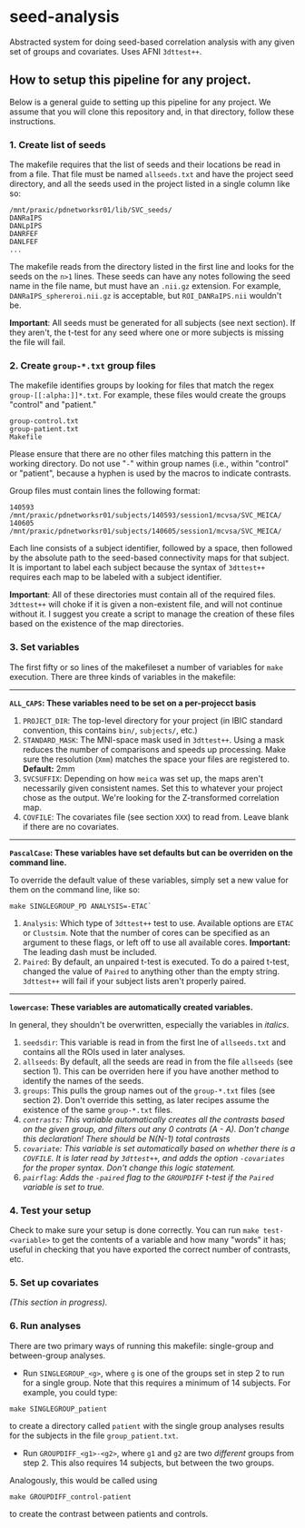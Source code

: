 # seed-analysis

Abstracted system for doing seed-based correlation analysis with any given set of groups and covariates. Uses AFNI `3dttest++`.

## How to setup this pipeline for any project.

Below is a general guide to setting up this pipeline for any project. We assume that you will clone this repository and, in that directory, follow these instructions.

### 1. Create list of seeds

The makefile requires that the list of seeds and their locations be read in from a file. That file must be named `allseeds.txt` and have the project seed directory, and all the seeds used in the project listed in a single column like so:

    
    /mnt/praxic/pdnetworksr01/lib/SVC_seeds/
    DANRaIPS
    DANLpIPS
    DANRFEF
    DANLFEF
	...

The makefile reads from the directory listed in the first line and looks for the seeds on the `n>1` lines. These seeds can have any notes following the seed name in the file name, but must have an `.nii.gz` extension. For example, `DANRaIPS_sphereroi.nii.gz` is acceptable, but `ROI_DANRaIPS.nii` wouldn't be. 

**Important**: All seeds must be generated for all subjects (see next section). If they aren't, the t-test for any seed where one or more subjects is missing the file will fail. 


### 2. Create `group-*.txt` group files

The makefile identifies groups by looking for files that match the regex `group-[[:alpha:]]*.txt`. For example, these files would create the groups "control" and "patient."

	group-control.txt
	group-patient.txt
	Makefile
	
Please ensure that there are no other files matching this pattern in the working directory. Do not use "`-`" within group names (i.e., within "control" or "patient", because a hyphen is used by the macros to indicate contrasts. 

Group files must contain lines the following format:

	140593 /mnt/praxic/pdnetworksr01/subjects/140593/session1/mcvsa/SVC_MEICA/
	140605 /mnt/praxic/pdnetworksr01/subjects/140605/session1/mcvsa/SVC_MEICA/

Each line consists of a subject identifier, followed by a space, then followed by the absolute path to the seed-based connectivity maps for that subject. It is important to label each subject because the syntax of `3dttest++` requires each map to be labeled with a subject identifier. 

**Important**: All of these directories must contain all of the required files. `3dttest++` will choke if it is given a non-existent file, and will not continue without it. I suggest you create a script to manage the creation of these files based on the existence of the map directories. 

### 3. Set variables

The first fifty or so lines of the makefileset a number of variables for `make` execution. There are three kinds of variables in the makefile:

---

**`ALL_CAPS`: These variables need to be set on a per-projecct basis**

1. `PROJECT_DIR`: The top-level directory for your project (in IBIC standard convention, this contains `bin/`, `subjects/`, etc.)
4. `STANDARD_MASK`: The MNI-space mask used in `3dttest++`. Using a mask reduces the number of comparisons and speeds up processing. Make sure the resolution (`Xmm`) matches the space your files are registered to. **Default:** 2mm
5. `SVCSUFFIX`: Depending on how `meica` was set up, the maps aren't necessarily given consistent names. Set this to whatever your project chose as the output. We're looking for the Z-transformed correlation map.
6. `COVFILE`: The covariates file (see section `XXX`) to read from. Leave blank if there are no covariates.

---

**`PascalCase`: These variables have set defaults but can be overriden on the command line.**

To override the default value of these variables, simply set a new value for them on the command line, like so:

    make SINGLEGROUP_PD ANALYSIS=-ETAC`
    
1. `Analysis`: Which type of `3dttest++` test to use. Available options are `ETAC` or `Clustsim`. Note that the number of cores can be specified as an argument to these flags, or left off to use all available cores. **Important:** The leading dash must be included. 
2. `Paired`: By default, an unpaired t-test is executed. To do a paired t-test, changed the value of `Paired` to anything other than the empty string. `3dttest++` will fail if your subject lists aren't properly paired.

---

**`lowercase`: These variables are automatically created variables.** 

In general, they shouldn't be overwritten, especially the variables in *italics*.

1. `seedsdir`: This variable is read in from the first lne of `allseeds.txt` and contains all the ROIs used in later analyses.
2. `allseeds`: By default, all the seeds are read in from the file `allseeds` (see section 1). This can be overriden here if you have another method to identify the names of the seeds.
3. `groups`: This pulls the group names out of the `group-*.txt` files (see section 2). Don't override this setting, as later recipes assume the existence of the same `group-*.txt` files.
4. *`contrasts`: This variable automatically creates all the contrasts based on the given group, and filters out any 0 contrats (A - A). Don't change this declaration! There should be N(N-1) total contrasts* 
7. *`covariate`: This variable is set automatically based on whether there is a `COVFILE`. It is later read by `3dttest++`, and adds the option `-covariates` for the proper syntax. Don't change this logic statement.*
8. *`pairflag`: Adds the `-paired` flag to the `GROUPDIFF` t-test if the `Paired` variable is set to true.*

### 4. Test your setup

Check to make sure your setup is done correctly. You can run `make test-<variable>` to get the contents of a variable and how many "words" it has; useful in checking that you have exported the correct number of contrasts, etc.


### 5. Set up covariates

*(This section in progress).*

### 6. Run analyses

There are two primary ways of running this makefile: single-group and between-group analyses. 

 + Run `SINGLEGROUP_<g>`, where `g` is one of the groups set in step 2 to run for a single group. Note that this requires a minimum of 14 subjects.
 For example, you could type:
 
```
make SINGLEGROUP_patient
```
 
 to create a directory called `patient` with the single group analyses results for the subjects in the file `group_patient.txt`.

 + Run `GROUPDIFF_<g1>-<g2>`, where `g1` and `g2` are two *different* groups from step 2. This also requires 14 subjects, but between the two groups.
 
 Analogously, this would be called using

```
make GROUPDIFF_control-patient
```

to create the contrast between patients and controls.
